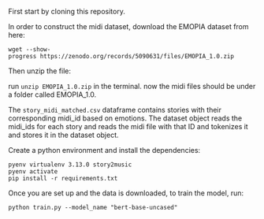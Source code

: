 First start by cloning this repository.

In order to construct the midi dataset, download the EMOPIA dataset from here:
```
wget --show-progress https://zenodo.org/records/5090631/files/EMOPIA_1.0.zip
```
Then unzip the file:

run ``` unzip EMOPIA_1.0.zip ``` in the terminal.
now the midi files should be under a folder called EMOPIA_1.0.

The ```story_midi_matched.csv``` dataframe contains stories with their corresponding midi_id based on emotions. The dataset object reads the midi_ids for each story and reads the midi file with that ID and tokenizes it and stores it in the dataset object.

Create a python environment and install the dependencies:

```
pyenv virtualenv 3.13.0 story2music
pyenv activate
pip install -r requirements.txt
```

Once you are set up and the data is downloaded, to train the model, run:

``` python train.py --model_name "bert-base-uncased" ```
